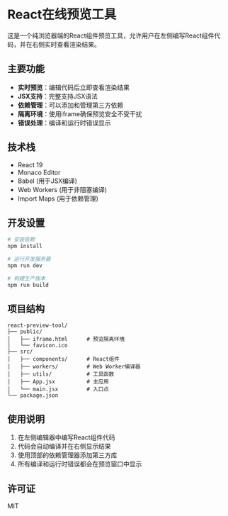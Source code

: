 # React在线预览工具

这是一个纯浏览器端的React组件预览工具，允许用户在左侧编写React组件代码，并在右侧实时查看渲染结果。

## 主要功能

- **实时预览**：编辑代码后立即查看渲染结果
- **JSX支持**：完整支持JSX语法
- **依赖管理**：可以添加和管理第三方依赖
- **隔离环境**：使用iframe确保预览安全不受干扰
- **错误处理**：编译和运行时错误显示

## 技术栈

- React 19
- Monaco Editor
- Babel (用于JSX编译)
- Web Workers (用于非阻塞编译)
- Import Maps (用于依赖管理)

## 开发设置

```bash
# 安装依赖
npm install

# 运行开发服务器
npm run dev

# 构建生产版本
npm run build
```

## 项目结构

```
react-preview-tool/
├── public/
│   ├── iframe.html      # 预览隔离环境
│   └── favicon.ico
├── src/
│   ├── components/      # React组件
│   ├── workers/         # Web Worker编译器
│   ├── utils/           # 工具函数
│   ├── App.jsx          # 主应用
│   └── main.jsx         # 入口点
└── package.json
```

## 使用说明

1. 在左侧编辑器中编写React组件代码
2. 代码会自动编译并在右侧显示结果
3. 使用顶部的依赖管理器添加第三方库
4. 所有编译和运行时错误都会在预览窗口中显示

## 许可证

MIT
